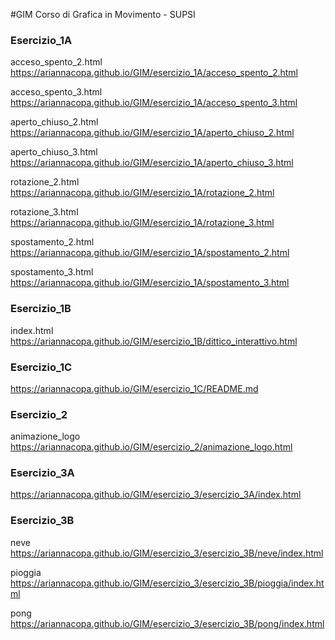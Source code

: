 #GIM
Corso di Grafica in Movimento - SUPSI


### Esercizio_1A
acceso_spento_2.html
https://ariannacopa.github.io/GIM/esercizio_1A/acceso_spento_2.html

acceso_spento_3.html
https://ariannacopa.github.io/GIM/esercizio_1A/acceso_spento_3.html

aperto_chiuso_2.html
https://ariannacopa.github.io/GIM/esercizio_1A/aperto_chiuso_2.html

aperto_chiuso_3.html
https://ariannacopa.github.io/GIM/esercizio_1A/aperto_chiuso_3.html

rotazione_2.html
https://ariannacopa.github.io/GIM/esercizio_1A/rotazione_2.html

rotazione_3.html
https://ariannacopa.github.io/GIM/esercizio_1A/rotazione_3.html

spostamento_2.html
https://ariannacopa.github.io/GIM/esercizio_1A/spostamento_2.html

spostamento_3.html
https://ariannacopa.github.io/GIM/esercizio_1A/spostamento_3.html


### Esercizio_1B
index.html
https://ariannacopa.github.io/GIM/esercizio_1B/dittico_interattivo.html

### Esercizio_1C
https://ariannacopa.github.io/GIM/esercizio_1C/README.md

### Esercizio_2
animazione_logo
https://ariannacopa.github.io/GIM/esercizio_2/animazione_logo.html

### Esercizio_3A
https://ariannacopa.github.io/GIM/esercizio_3/esercizio_3A/index.html

### Esercizio_3B
neve
https://ariannacopa.github.io/GIM/esercizio_3/esercizio_3B/neve/index.html

pioggia
https://ariannacopa.github.io/GIM/esercizio_3/esercizio_3B/pioggia/index.html

pong
https://ariannacopa.github.io/GIM/esercizio_3/esercizio_3B/pong/index.html


